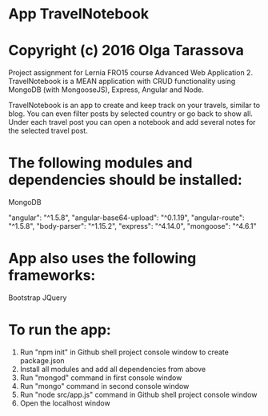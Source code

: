 # App TravelNotebook

Copyright (c) 2016 Olga Tarassova
=================================

Project assignment for Lernia FRO15 course Advanced Web Application 2.
TravelNotebook is a MEAN application with CRUD functionality using MongoDB (with MongooseJS), Express, Angular and Node.

TravelNotebook is an app to create and keep track on your travels, similar to blog.
You can even filter posts by selected country or go back to show all.
Under each travel post you can open a notebook and add several notes for the
selected travel post.

# The following modules and dependencies should be installed:

MongoDB

"angular": "^1.5.8",
"angular-base64-upload": "^0.1.19",
"angular-route": "^1.5.8",
"body-parser": "^1.15.2",
"express": "^4.14.0",
"mongoose": "^4.6.1"

# App also uses the following frameworks:

Bootstrap
JQuery

# To run the app:
1. Run "npm init" in Github shell project console window to create package.json
2. Install all modules and add all dependencies from above
3. Run "mongod" command in first console window
4. Run "mongo" command in second console window
5. Run "node src/app.js" command in Github shell project console window
6. Open the localhost window
